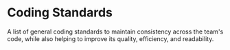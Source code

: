 # Coding Standards

A list of general coding standards to maintain consistency across the team's code, while also helping to improve its quality, efficiency, and readability.
